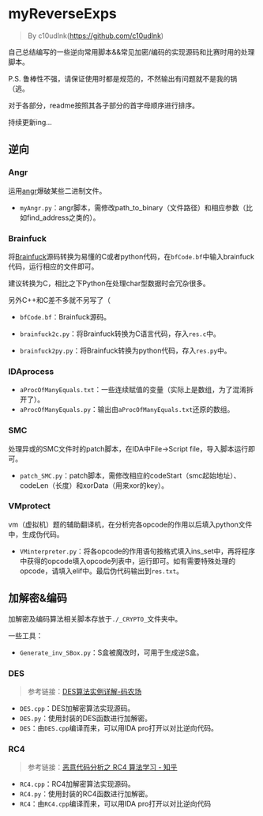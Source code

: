 # myReverseExps

> By c10udlnk(https://github.com/c10udlnk)

自己总结编写的一些逆向常用脚本&&常见加密/编码的实现源码和比赛时用的处理脚本。

P.S. 鲁棒性不强，请保证使用时都是规范的，不然输出有问题就不是我的锅（逃。

对于各部分，readme按照其各子部分的首字母顺序进行排序。

持续更新ing...

## 逆向

### Angr

运用[angr](https://c10udlnk.top/2020/11/11/logFor-Angr-CTF/)爆破某些二进制文件。

- `myAngr.py`：angr脚本，需修改path_to_binary（文件路径）和相应参数（比如find_address之类的）。

### Brainfuck

将[Brainfuck](https://en.wikipedia.org/wiki/Brainfuck)源码转换为易懂的C或者python代码，在`bfCode.bf`中输入brainfuck代码，运行相应的文件即可。

建议转换为C，相比之下Python在处理char型数据时会冗杂很多。

另外C++和C差不多就不另写了（

- `bfCode.bf`：Brainfuck源码。

- `brainfuck2c.py`：将Brainfuck转换为C语言代码，存入`res.c`中。

- `brainfuck2py.py`：将Brainfuck转换为python代码，存入`res.py`中。

### IDAprocess

- `aProcOfManyEquals.txt`：一些连续赋值的变量（实际上是数组，为了混淆拆开了）。
- `aProcOfManyEquals.py`：输出由`aProcOfManyEquals.txt`还原的数组。

### SMC

处理异或的SMC文件时的patch脚本，在IDA中File->Script file，导入脚本运行即可。

- `patch_SMC.py`：patch脚本，需修改相应的codeStart（smc起始地址）、codeLen（长度）和xorData（用来xor的key）。

### VMprotect

vm（虚拟机）题的辅助翻译机，在分析完各opcode的作用以后填入python文件中，生成伪代码。

- `VMinterpreter.py`：将各opcode的作用语句按格式填入ins_set中，再将程序中获得的opcode填入opcode列表中，运行即可。如有需要特殊处理的opcode，请填入elif中。最后伪代码输出到`res.txt`。

## 加解密&编码

加解密及编码算法相关脚本存放于`./_CRYPTO_`文件夹中。

一些工具：

- `Generate_inv_SBox.py`：S盒被魔改时，可用于生成逆S盒。

### DES

> 参考链接：[DES算法实例详解-码农场](http://www.hankcs.com/security/des-algorithm-illustrated.html)

- `DES.cpp`：DES加解密算法实现源码。
- `DES.py`：使用封装的DES函数进行加解密。
- `DES`：由`DES.cpp`编译而来，可以用IDA pro打开以对比逆向代码。

### RC4

> 参考链接：[恶意代码分析之 RC4 算法学习 - 知乎](https://zhuanlan.zhihu.com/p/102245260)

- `RC4.cpp`：RC4加解密算法实现源码。
- `RC4.py`：使用封装的RC4函数进行加解密。
- `RC4`：由`RC4.cpp`编译而来，可以用IDA pro打开以对比逆向代码